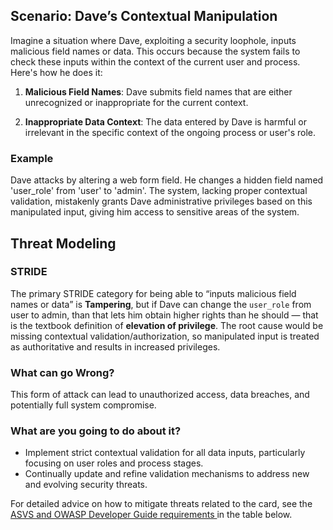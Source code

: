 ## Scenario: Dave’s Contextual Manipulation

Imagine a situation where Dave, exploiting a security loophole, inputs malicious field names or data. This occurs because the system fails to check these inputs within the context of the current user and process. Here's how he does it:

1. **Malicious Field Names**: Dave submits field names that are either unrecognized or inappropriate for the current context.

2. **Inappropriate Data Context**: The data entered by Dave is harmful or irrelevant in the specific context of the ongoing process or user's role.

### Example

Dave attacks by altering a web form field. He changes a hidden field named 'user_role' from 'user' to 'admin'. The system, lacking proper contextual validation, mistakenly grants Dave administrative privileges based on this manipulated input, giving him access to sensitive areas of the system.

## Threat Modeling

### STRIDE

The primary STRIDE category for being able to “inputs malicious field names or data” is **Tampering**, but if Dave can change the `user_role` from user to admin, than that lets him obtain higher rights than he should — that is the textbook definition of **elevation of privilege**. The root cause would be missing contextual validation/authorization, so manipulated input is treated as authoritative and results in increased privileges.

### What can go Wrong?

This form of attack can lead to unauthorized access, data breaches, and potentially full system compromise.

### What are you going to do about it?

- Implement strict contextual validation for all data inputs, particularly focusing on user roles and process stages.
- Continually update and refine validation mechanisms to address new and evolving security threats.

For detailed advice on how to mitigate threats related to the card, see the [ASVS and OWASP Developer Guide requirements ](#mapping 'ASVS and OWASP Developer Guide requirements [internal]') in the table below.
